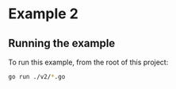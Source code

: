 # Example 2

## Running the example

To run this example, from the root of this project:

```sh
go run ./v2/*.go
```
